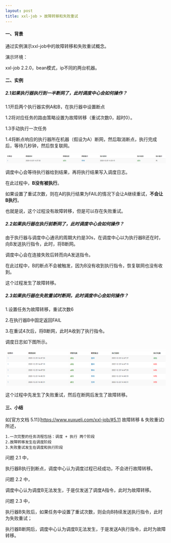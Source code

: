 ```yaml
---
layout: post
title: xxl-job > 故障转移和失败重试
---
```


#### 一、背景

通过实例演示xxl-job中的故障转移和失败重试概念。

演示环境：

xxl-job 2.2.0，bean模式，ip不同的两台机器。

#### 二、实例

##### 2.1如果执行器执行到一半断网了，此时调度中心会如何操作？

1.1开启两个执行器实例A和B，在执行器中设置断点

1.2将对应任务的路由策略设置为故障转移（重试次数0，超时0）。

1.3手动执行一次任务

1.4将断点响应的执行器所在机器（假设为A）断网，然后取消断点，执行完成后，等待几秒钟，然后恢复联网。

![断网](/img/故障转移2.png)

调度中心会等待执行器给到结果，再将执行结果写入调度日志。

在此过程中，**B没有被执行**。

如果设置了重试次数，则在A的执行结果为FAIL的情况下会让A继续重试，**不会让B执行**。

也就是说，这个过程没有故障转移，但是可以存在失败重试。

##### 2.2如果执行器在执行前断网了，此时调度中心会如何操作？

由于执行器与调度中心通讯的周期大约是30s，在调度中心以为执行器B还在时，向B发送执行指令，此时，将B断网。

调度中心会在连接失败后转而向A发送指令。

在此过程中，B的断点不会被触发，因为B没有收到执行指令，恢复联网也没有收到。

这个过程发生了故障转移。

##### 2.3如果执行器在失败重试时断网，此时调度中心会如何操作？

1.设置任务为故障转移，重试次数6

2.在执行器B中固定返回FAIL

3.在重试4次后，将B断网，此时A收到了执行指令。

调度日志如下图所示。

![断网2](/img/故障转移3.png)

这个过程中先发生了失败重试，然后在断网后发生了故障转移。

#### 三、小结

如[官方文档 5.11](https://www.xuxueli.com/xxl-job/#5.11 故障转移 & 失败重试)所述，

```
1.一次完整的任务流程包括：调度 + 执行 两个阶段
2.故障转移发生在调度阶段
3.失败重试发生在调度和执行阶段
```

问题 2.1 中，

执行器B执行到断点，调度中心认为调度过程已经成功，不会进行故障转移。

问题 2.2 中，

调度中心认为调度B无法发生，于是仅发送了调度A指令，此时为故障转移。

问题 2.3 中，

执行器B失败后，如果任务中设置了重试次数，则会向B持续发送执行指令，此时为失败重试；

执行器B断网后，调度中心认为调度B无法发生，于是发送A执行指令，此时为故障转移。
